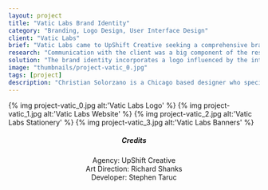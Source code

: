 ```yaml
---
layout: project
title: "Vatic Labs Brand Identity"
category: "Branding, Logo Design, User Interface Design"
client: "Vatic Labs"
brief: "Vatic Labs came to UpShift Creative seeking a comprehensive brand identity that is engaging and responsive to various mediums. Their demographic included graduate students interested in quantitative trading. I worked closely with the art director to execute concepts and provide ideas while maintaining our audience and client in mind."
research: "Communication with the client was a big component of the research phase. We presented various concepts and the client also sent us examples of work that he found successful. The majority of the initial research phase included looking at design trends relevant in this particular industry."
solution: "The brand identity incorporates a logo influenced by the integration of technology and algorithmic quantitative trading. The colors evoke a sophisticated, modern, and neutral perspective that is tailored towards recruiting potential employees."
image: "thumbnails/project-vatic_0.jpg"
tags: [project]
description: "Christian Solorzano is a Chicago based designer who specializes in creating identities, design systems, interfaces, and thoughtful ideas for diverse audiences."
---
```


{% img project-vatic_0.jpg alt:'Vatic Labs Logo' %}
{% img project-vatic_1.jpg alt:'Vatic Labs Website' %}
{% img project-vatic_2.jpg alt:'Vatic Labs Stationery' %}
{% img project-vatic_3.jpg alt:'Vatic Labs Banners' %}

<center>
<div class="credits">
<h5>Credits</h5>
<h7>Agency: UpShift Creative <br> Art Direction: Richard Shanks <br> Developer: Stephen Taruc</h7>
</div>